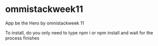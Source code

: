# ommistackweek11
App be the Hero by omnistackweek 11

To install, do you only need to type npm i or npm install and wait for the process finishes
